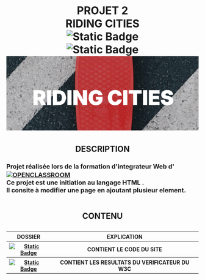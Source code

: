 <h1 align="center">
  PROJET 2<br />
  RIDING CITIES<br />
  <img alt="Static Badge"
       src="https://img.shields.io/badge/Valider-green?style=for-the-badge"><br />
  <img alt="Static Badge"
       src="https://img.shields.io/badge/HTML5-orange?style=for-the-badge"><br />
  <img src="./logo.png">
</h1>
<h2 align="center">DESCRIPTION</h2>
<h3 style="vertical-align: middle;">Projet réalisée lors de la formation d'integrateur Web d'
  <a href="https://openclassrooms.com/fr" target="_blank"><img alt="OPENCLASSROOM"
       style="vertical-align:middle"
       src="https://img.shields.io/badge/Openclassroom-darkviolet?style=for-the-badge"></a><br />
  Ce projet est une initiation au langage HTML .<br />
  Il consite à modifier une page en ajoutant plusieur element.
</h3>
<table align="center" width=100% >
<caption>
    <h2 align="center">CONTENU</h2>
  </caption>
  <thead>
    <tr>
      <th style="text-align:center;">DOSSIER</th>
      <th style="text-align:center;">EXPLICATION</th>
    </tr>
  </thead>
  <tbody>
    <tr>
      <th style="text-align:center;"><a href="./Riding-cities" target="_blank"><img alt="Static Badge" src="https://img.shields.io/badge/Riding--cities-blue?style=for-the-badge"></a>
    </th>
      <th style="text-align:center;">CONTIENT LE CODE DU SITE</th>
    </tr>
    <tr>
     <th style="text-align:center;"><a href="./verificateur%20w3c" target="_blank"><img alt="Static Badge" src="https://img.shields.io/badge/verificateur%20w3c-blue?style=for-the-badge"></a></th>
      <th style="text-align:center;">CONTIENT LES RESULTATS DU VERIFICATEUR DU W3C</th>
    </tr>
  </tbody>
  </tfoot>
</table>  




